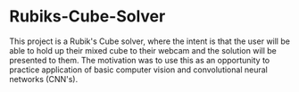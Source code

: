 # Rubiks-Cube-Solver

This project is a Rubik's Cube solver, where the intent is that the user will be able to hold up their mixed cube to their webcam and the solution will be presented to them. The motivation was to use this as an opportunity to practice application of basic computer vision and convolutional neural networks (CNN's).